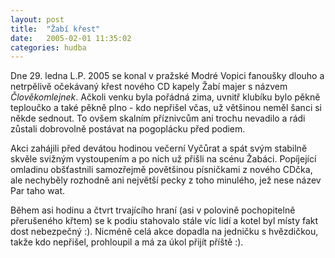 ```yaml
---
layout: post
title:  "Žabí křest"
date:   2005-02-01 11:35:02
categories: hudba
---
```


Dne 29. ledna L.P. 2005 se konal v pražské Modré Vopici fanoušky dlouho a netrpělivě očekávaný křest nového CD kapely Žabí majer s názvem <i>Člověkomlejnek</i>. Ačkoli venku byla pořádná zima, uvnitř klubíku bylo pěkně teploučko a také pěkně plno - kdo nepřišel včas, už většinou neměl šanci si někde sednout. To ovšem skalním příznivcům ani trochu nevadilo a rádi zůstali dobrovolně postávat na pogoplácku před podiem.

Akci zahájili před devátou hodinou večerní Vyčůrat a spát svým stabilně skvěle svižným vystoupením a po nich už přišli na scénu Žabáci. Popíjející omladinu obšťastnili samozřejmě povětšinou písničkami z nového CDčka, ale nechyběly rozhodně ani největší pecky z toho minulého, jež nese název Par taho wat.

Během asi hodinu a čtvrt trvajícího hraní (asi v polovině pochopitelně přerušeného křtem) se k podiu stahovalo stále víc lidí a kotel byl místy fakt dost nebezpečný :). Nicméně celá akce dopadla na jedničku s hvězdičkou, takže kdo nepřišel, prohloupil a má za úkol přijít příště :).